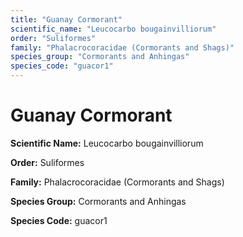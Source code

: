 ```yaml
---
title: "Guanay Cormorant"
scientific_name: "Leucocarbo bougainvilliorum"
order: "Suliformes"
family: "Phalacrocoracidae (Cormorants and Shags)"
species_group: "Cormorants and Anhingas"
species_code: "guacor1"
---
```


# Guanay Cormorant

**Scientific Name:** Leucocarbo bougainvilliorum

**Order:** Suliformes

**Family:** Phalacrocoracidae (Cormorants and Shags)

**Species Group:** Cormorants and Anhingas

**Species Code:** guacor1
